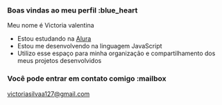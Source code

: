 ### Boas vindas ao meu perfil :blue_heart

Meu nome é Victoria valentina

- Estou estudando na [Alura](https://www.alura.com.br)
- Estou me desenvolvendo na linguagem JavaScript
- Utilizo esse espaço para minha organização e compartilhamento dos meus projetos desenvolvidos

### Você pode entrar em contato comigo :mailbox

victoriasilvaa127@gmail.com
